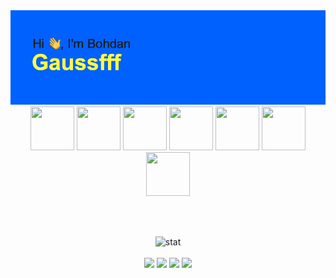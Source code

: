 <img src="https://github.com/gaussfff/gaussfff/blob/master/header.png" alt="Hi there!">

<picture>
    <img align="right" width="30%" src="https://media1.giphy.com/media/v1.Y2lkPTc5MGI3NjExM3ZvaXdzZHFrdndzZmNhZmQxYXoxbGR3OHBub2Z0ZDQ1N2ltaXpzYSZlcD12MV9pbnRlcm5hbF9naWZfYnlfaWQmY3Q9cw/kyKuZzsa6bShl3SaHe/giphy.gif" alt="">
</picture>

<br>

<div align="center">
<img src="https://img.icons8.com/?size=100&id=t7vIvDXazOGO&format=png&color=000000" height="70" width="70" alt="" />
<img src="https://cdn.jsdelivr.net/gh/devicons/devicon@latest/icons/java/java-original.svg" width="70" height="70" alt=""/> 
<img src="https://cdn.jsdelivr.net/gh/devicons/devicon@latest/icons/clojure/clojure-original.svg" width="70" height="70"  alt=""/>
<img src="https://upload.wikimedia.org/wikipedia/commons/thumb/4/48/Lisp_logo.svg/1024px-Lisp_logo.svg.png" width="70" height="70" alt=""/>
<img src="https://cdn.jsdelivr.net/gh/devicons/devicon@latest/icons/javascript/javascript-original.svg" height="70" width="70" alt="" />
<img src="https://cdn.jsdelivr.net/gh/devicons/devicon@latest/icons/python/python-original.svg" height="70" width="70" alt="" />
<img src="https://cdn.jsdelivr.net/gh/devicons/devicon@latest/icons/lua/lua-original.svg" height="70" width="70" alt="" />
</div>

<br><br>

<div align="center">
    <img src="https://github-readme-stats.vercel.app/api/top-langs/?username=gaussfff&layout=compact&theme=cobalt" alt="stat"/>
</div>

<br>
<div align="center">
    <a href="https://t.me/proxy_gauss"><img src="https://img.shields.io/badge/Telegram-2CA5E0?style=for-the-badge&logo=telegram&logoColor=white"></a>
    <a href="https://www.linkedin.com/in/bohdan-sokolovskyi-400aa31a2/"><img src="https://img.shields.io/badge/linkedin-%230077B5.svg?style=for-the-badge&logo=linkedin&logoColor=white"></a>
    <a href="https://discord.com/users/334108202985848833"><img src="https://img.shields.io/badge/Discord-%235865F2.svg?style=for-the-badge&logo=discord&logoColor=white"></a>
    <a href="https://www.reddit.com/user/bsokolovskyi/"><img src="https://img.shields.io/badge/Reddit-FF4500?style=for-the-badge&logo=reddit&logoColor=white"></a>
</div>
